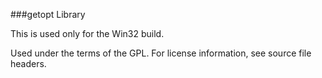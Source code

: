 ###getopt Library

This is used only for the Win32 build.

Used under the terms of the GPL. For license information, see source file headers.
